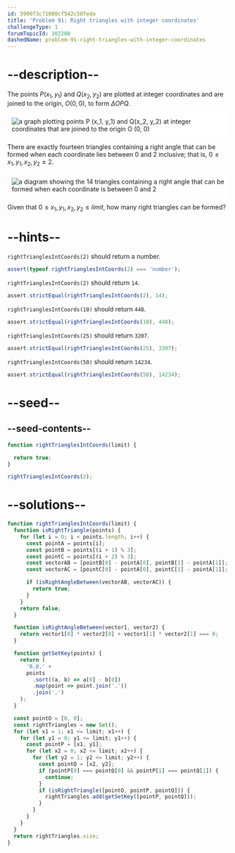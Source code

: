 ```yaml
---
id: 5900f3c71000cf542c50feda
title: 'Problem 91: Right triangles with integer coordinates'
challengeType: 1
forumTopicId: 302208
dashedName: problem-91-right-triangles-with-integer-coordinates
---
```


# --description--

The points ${P}(x_1, y_1)$ and ${Q}(x_2, y_2)$ are plotted at integer coordinates and are joined to the origin, ${O}(0, 0)$, to form ${\Delta}OPQ$.

<img class="img-responsive center-block" alt="a graph plotting points P (x_1, y_1) and Q(x_2, y_2) at integer coordinates that are joined to the origin O (0, 0)" src="https://cdn-media-1.freecodecamp.org/project-euler/right-triangles-integer-coordinates-1.png" style="background-color: white; padding: 10px;" />

There are exactly fourteen triangles containing a right angle that can be formed when each coordinate lies between 0 and 2 inclusive; that is, $0 ≤ x_1, y_1, x_2, y_2 ≤ 2$.

<img class="img-responsive center-block" alt="a diagram showing the 14 triangles containing a right angle that can be formed when each coordinate is between 0 and 2" src="https://cdn-media-1.freecodecamp.org/project-euler/right-triangles-integer-coordinates-2.png" style="background-color: white; padding: 10px;" />

Given that $0 ≤ x_1, y_1, x_2, y_2 ≤ limit$, how many right triangles can be formed?

# --hints--

`rightTrianglesIntCoords(2)` should return a number.

```js
assert(typeof rightTrianglesIntCoords(2) === 'number');
```

`rightTrianglesIntCoords(2)` should return `14`.

```js
assert.strictEqual(rightTrianglesIntCoords(2), 14);
```

`rightTrianglesIntCoords(10)` should return `448`.

```js
assert.strictEqual(rightTrianglesIntCoords(10), 448);
```

`rightTrianglesIntCoords(25)` should return `3207`.

```js
assert.strictEqual(rightTrianglesIntCoords(25), 3207);
```

`rightTrianglesIntCoords(50)` should return `14234`.

```js
assert.strictEqual(rightTrianglesIntCoords(50), 14234);
```

# --seed--

## --seed-contents--

```js
function rightTrianglesIntCoords(limit) {

  return true;
}

rightTrianglesIntCoords(2);
```

# --solutions--

```js
function rightTrianglesIntCoords(limit) {
  function isRightTriangle(points) {
    for (let i = 0; i < points.length; i++) {
      const pointA = points[i];
      const pointB = points[(i + 1) % 3];
      const pointC = points[(i + 2) % 3];
      const vectorAB = [pointB[0] - pointA[0], pointB[1] - pointA[1]];
      const vectorAC = [pointC[0] - pointA[0], pointC[1] - pointA[1]];

      if (isRightAngleBetween(vectorAB, vectorAC)) {
        return true;
      }
    }
    return false;
  }

  function isRightAngleBetween(vector1, vector2) {
    return vector1[0] * vector2[0] + vector1[1] * vector2[1] === 0;
  }

  function getSetKey(points) {
    return (
      '0.0,' +
      points
        .sort((a, b) => a[0] - b[0])
        .map(point => point.join('.'))
        .join(',')
    );
  }

  const pointO = [0, 0];
  const rightTriangles = new Set();
  for (let x1 = 1; x1 <= limit; x1++) {
    for (let y1 = 0; y1 <= limit; y1++) {
      const pointP = [x1, y1];
      for (let x2 = 0; x2 <= limit; x2++) {
        for (let y2 = 1; y2 <= limit; y2++) {
          const pointQ = [x2, y2];
          if (pointP[0] === pointQ[0] && pointP[1] === pointQ[1]) {
            continue;
          }
          if (isRightTriangle([pointO, pointP, pointQ])) {
            rightTriangles.add(getSetKey([pointP, pointQ]));
          }
        }
      }
    }
  }
  return rightTriangles.size;
}
```
